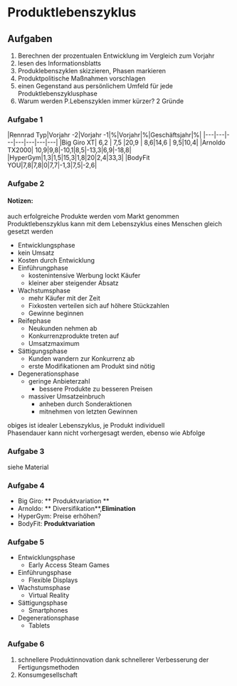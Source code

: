 # Produktlebenszyklus
## Aufgaben
1. Berechnen der prozentualen Entwicklung im Vergleich zum Vorjahr
2. lesen des Informationsblatts
3. Produklebenszyklen skizzieren, Phasen markieren
4. Produktpolitische Maßnahmen vorschlagen
5. einen Gegenstand aus persönlichem Umfeld für jede Produktlebenszyklusphase
6. Warum werden P.Lebenszyklen immer kürzer? 2 Gründe



### Aufgabe 1
|Rennrad Typ|Vorjahr -2|Vorjahr -1|%|Vorjahr|%|Geschäftsjahr|%|
|---|---|---|---|---|---|---|
|Big Giro XT| 6,2 | 7,5 |20,9 | 8,6|14,6 | 9,5|10,4|
|Arnoldo TX2000| 10,9|9,8|-10,1|8,5|-13,3|6,9|-18,8|
|HyperGym|1,3|1,5|15,3|1,8|20|2,4|33,3|
|BodyFit YOU|7,8|7,8|0|7,7|-1,3|7,5|-2,6|

### Aufgabe 2
#### Notizen:
auch erfolgreiche Produkte werden vom Markt genommen<br>
Produktlebenszyklus kann mit dem Lebenszyklus eines Menschen gleich gesetzt werden<br>
- Entwicklungsphase
 - kein Umsatz
 - Kosten durch Entwicklung
- Einführungphase
  - kostenintensive Werbung lockt Käufer
  - kleiner aber steigender Absatz
- Wachstumsphase
  - mehr Käufer mit der Zeit
  - Fixkosten verteilen sich auf höhere Stückzahlen
  - Gewinne beginnen
- Reifephase
  - Neukunden nehmen ab
  - Konkurrenzprodukte treten auf
  - Umsatzmaximum
- Sättigungsphase
  - Kunden wandern zur Konkurrenz ab
  - erste Modifikationen am Produkt sind nötig
- Degenerationsphase
  - geringe Anbieterzahl
    - bessere Produkte zu besseren Preisen
  - massiver Umsatzeinbruch
    - anheben durch Sonderaktionen
    - mitnehmen von letzten Gewinnen

obiges ist idealer Lebenszyklus, je Produkt individuell <br>
Phasendauer kann nicht vorhergesagt werden, ebenso wie Abfolge

### Aufgabe 3
siehe Material

### Aufgabe 4
- Big Giro: ** Produktvariation **
- Arnoldo: ** Diversifikation**,**Elimination**
- HyperGym: Preise erhöhen?
- BodyFit: **Produktvariation**

### Aufgabe 5
- Entwicklungsphase
  - Early Access Steam Games
- Einführungsphase
  - Flexible Displays
- Wachstumsphase
  - Virtual Reality
- Sättigungsphase
  - Smartphones
- Degenerationsphase
  - Tablets

### Aufgabe 6
1. schnellere Produktinnovation dank schnellerer Verbesserung der Fertigungsmethoden
2. Konsumgesellschaft

